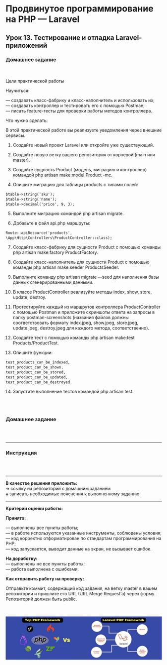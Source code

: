 # Продвинутое программирование на PHP — Laravel
## Урок 13. Тестирование и отладка Laravel-приложений
### Домашнее задание
<br><br>
Цели практической работы<br>

Научиться:<br>

— создавать класс-фабрику и класс-наполнитель и использовать их;<br>
— создавать контроллер и тестировать его с помощью Postman;<br>
— писать feature-тесты для проверки работы методов контроллера.<br>

Что нужно сделать:<br>

В этой практической работе вы реализуете уведомления через внешние сервисы.<br>

1. Создайте новый проект Laravel или откройте уже существующий.

2. Создайте новую ветку вашего репозитория от корневой (main или master).

3. Создайте сущность Product (модель, миграцию и контроллер) командой php artisan make:model Product -mc.

4. Опишите миграцию для таблицы products c типами полей:

```
$table->string('sku');
$table->string('name');
$table->decimal('price', 9, 3);
```

5. Выполните миграцию командой php artisan migrate.

6. Добавьте в файл api.php маршруты:
```
Route::apiResource('products', \App\Http\Controllers\ProductController::class);
```   

7. Создайте класс-фабрику для сущности Product c помощью команды php artisan make:factory ProductFactory.

8. Создайте класс-наполнитель для сущности Product c помощью команды php artisan make:seeder ProductsSeeder.

9. Выполните команду php artisan migrate –-seed для наполнения базы данных сгенерированными данными.

10. В классе ProductController реализуйте методы index, show, store, update, destroy.

11. Протестируйте каждый из маршрутов контроллера ProductController с помощью Postman и приложите скриншоты ответа на запросы в папку postman-screenshots (названия файлов должны соответствовать формату index.jpeg, show.jpeg, store.jpeg, update.jpeg, destroy.jpeg для каждого метода, соответственно).

12. Создайте тест c помощью команды php artisan make:test Products/ProductTest.

13. Опишите функции:

```
test_products_can_be_indexed,
test_product_can_be_shown,
test_product_can_be_stored,
test_product_can_be_updated,
test_product_can_be_destroyed.

```

14. Запустите выполнение тестов командой php artisan test.


<br><br>

### Домашнее задание

<br><br><hr>

### Инструкция



<br><br><hr>
**В качестве решения приложить:** <br>
➔ ссылку на репозиторий с домашним заданием <br>
⚹ записать необходимые пояснения к выполненному заданию<br>
<hr>

**Критерии оценки работы:** <br>

**Принято:** <br>

— выполнены все пункты работы; <br>
— в работе используются указанные инструменты, соблюдены условия; <br>
— код корректно отформатирован по стандартам программирования на PHP; <br>
— код запускается, выводит данные на экран, не вызывает ошибок. <br>

**На доработку:** <br>
— выполнены не все пункты работы; <br>
— работа выполнена с ошибками. <br>

**Как отправить работу на проверку:** <br>

Отправьте коммит, содержащий код задания, на ветку master в вашем репозитории и пришлите его URL (URL Merge Request’а) через форму. Репозиторий должен быть public.
<br><br><br>


![PHP Laravel Framework](../archives/i-min.jpg)

<br><br><br>